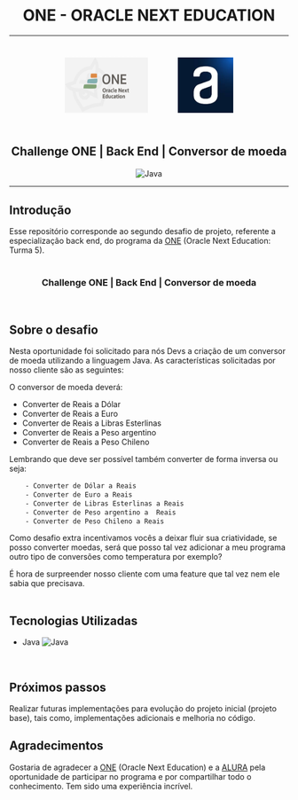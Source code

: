 # <div align="center">**ONE - ORACLE NEXT EDUCATION**</div>
---

<div align="center">
    <img src="imagens\one.png" width="150" height="100" hspace="25" style="margin: 25px">
    <img src="imagens\alura.png" width="100" height="100" hspace="25" style="margin: 25px">
 </div>

## <div align="center">**Challenge ONE | Back End | Conversor de moeda**</div>
 

<div align="center">   
    <img align="center" alt="Java" height="50" width="50" src="https://cdn.jsdelivr.net/gh/devicons/devicon/icons/java/java-original.svg">   
</div>

---

## Introdução

Esse repositório corresponde ao segundo desafio de projeto, referente a especialização back end, do programa da [ONE](https://www.oracle.com/br/education/oracle-next-education/) (Oracle Next Education: Turma 5).
<br><br>

### <div align="center">**Challenge ONE | Back End | Conversor de moeda**</div>  
<br>


## Sobre o desafio

Nesta oportunidade foi solicitado para nós Devs a criação de um conversor de moeda utilizando a linguagem Java. As características solicitadas por nosso cliente são as seguintes:

O conversor de moeda deverá:

- Converter de Reais a Dólar
- Converter de Reais a Euro
- Converter de Reais a Libras Esterlinas
- Converter de Reais a Peso argentino
- Converter de Reais a Peso Chileno

Lembrando que deve ser possível também converter de forma inversa ou seja:

        - Converter de Dólar a Reais
        - Converter de Euro a Reais
        - Converter de Libras Esterlinas a Reais
        - Converter de Peso argentino a  Reais
        - Converter de Peso Chileno a Reais

Como desafio extra incentivamos vocês a deixar fluir sua criatividade, se posso converter moedas, será que posso tal vez adicionar a meu programa outro tipo de conversões como temperatura por exemplo?

É hora de surpreender nosso cliente com uma feature que tal vez nem ele sabia que precisava.
<br><br>

## Tecnologias Utilizadas

- Java <img alt="Java" height="25" width="50" src="https://cdn.jsdelivr.net/gh/devicons/devicon/icons/java/java-original.svg">
<br>

## Próximos passos

Realizar futuras implementações para evolução do projeto inicial (projeto base), tais como, implementações adicionais e melhoria no código.


## Agradecimentos
Gostaria de agradecer a [ONE](https://www.oracle.com/br/education/oracle-next-education/) (Oracle Next Education) e a [ALURA](https://www.alura.com.br/) pela oportunidade de participar no programa e por compartilhar todo o conhecimento. Tem sido uma experiência incrível.
